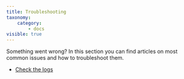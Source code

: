 ```yaml
---
title: Troubleshooting
taxonomy:
    category:
        - docs
visible: true
---
```


Something went wrong? In this section you can find articles on most common issues and how to troubleshoot them.

* [Check the logs](/troubleshooting/log-files)